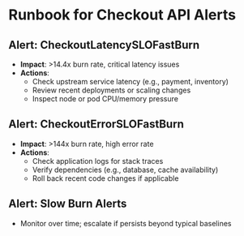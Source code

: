 # Runbook for Checkout API Alerts

## Alert: CheckoutLatencySLOFastBurn
- **Impact**: >14.4x burn rate, critical latency issues
- **Actions**:
  - Check upstream service latency (e.g., payment, inventory)
  - Review recent deployments or scaling changes
  - Inspect node or pod CPU/memory pressure

## Alert: CheckoutErrorSLOFastBurn
- **Impact**: >144x burn rate, high error rate
- **Actions**:
  - Check application logs for stack traces
  - Verify dependencies (e.g., database, cache availability)
  - Roll back recent code changes if applicable

## Alert: Slow Burn Alerts
- Monitor over time; escalate if persists beyond typical baselines